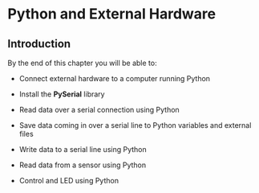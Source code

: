 
# Python and External Hardware
## Introduction
By the end of this chapter you will be able to:

 * Connect external hardware to a computer running Python
 
 * Install the **PySerial** library
 
 * Read data over a serial connection using Python
 
 * Save data coming in over a serial line to Python variables and external files
 
 * Write data to a serial line using Python
 
 * Read data from a sensor using Python
 
 * Control and LED using Python
 


